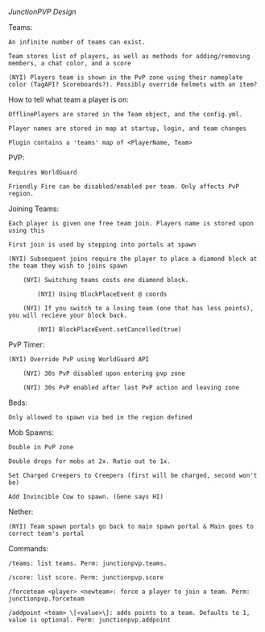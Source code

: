 *JunctionPVP Design*

Teams:

    An infinite number of teams can exist.
    
    Team stores list of players, as well as methods for adding/removing members, a chat color, and a score
    
    (NYI) Players team is shown in the PvP zone using their nameplate color (TagAPI? Scoreboards?). Possibly override helmets with an item?


How to tell what team a player is on:

    OfflinePlayers are stored in the Team object, and the config.yml.

    Player names are stored in map at startup, login, and team changes

    Plugin contains a 'teams' map of <PlayerName, Team>


PVP:

    Requires WorldGuard
    
    Friendly Fire can be disabled/enabled per team. Only affects PvP region.
    

Joining Teams:

    Each player is given one free team join. Players name is stored upon using this

    First join is used by stepping into portals at spawn

    (NYI) Subsequent joins require the player to place a diamond block at the team they wish to joins spawn
    
        (NYI) Switching teams costs one diamond block.
        
            (NYI) Using BlockPlaceEvent @ coords
            
        (NYI) If you switch to a losing team (one that has less points), you will recieve your block back.
        
            (NYI) BlockPlaceEvent.setCancelled(true)


PvP Timer:

    (NYI) Override PvP using WorldGuard API
    
        (NYI) 30s PvP disabled upon entering pvp zone
        
        (NYI) 30s PvP enabled after last PvP action and leaving zone

Beds:

    Only allowed to spawn via bed in the region defined

Mob Spawns:

    Double in PvP zone
    
    Double drops for mobs at 2x. Ratio out to 1x.
    
    Set Charged Creepers to Creepers (first will be charged, second won't be)
    
    Add Invincible Cow to spawn. (Gene says HI)
    
Nether:

    (NYI) Team spawn portals go back to main spawn portal & Main goes to correct team's portal

Commands:

    /teams: list teams. Perm: junctionpvp.teams.
    
    /score: list score. Perm: junctionpvp.score
    
    /forceteam <player> <newteam>: force a player to join a team. Perm: junctionpvp.forceteam
    
    /addpoint <team> \[<value>\]: adds points to a team. Defaults to 1, value is optional. Perm: junctionpvp.addpoint


